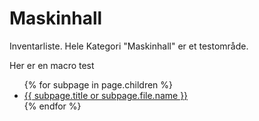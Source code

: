 # Maskinhall
Inventarliste. Hele Kategori "Maskinhall" er et testområde.

Her er en macro test

<ul>
{% for subpage in page.children %}
    <li><a href="{{ subpage.url }}">{{ subpage.title or subpage.file.name }}</a></li>
{% endfor %}
</ul>
